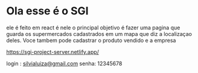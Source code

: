 # Ola esse é o SGI

ele é feito em react é nele o principal objetivo é fazer uma pagina que guarda os supermercados cadastrados em um mapa que diz a localizaçao deles. Voce tambem pode cadastrar o produto vendido e a empresa

https://sgi-project-server.netlify.app/

login : silvialuiza@gmail.com
senha: 12345678
